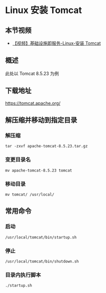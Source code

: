 # Linux 安装 Tomcat

## 本节视频

- [【视频】基础设施即服务-Linux-安装 Tomcat](https://www.bilibili.com/video/av27165652/)

## 概述

此处以 Tomcat 8.5.23 为例

## 下载地址

https://tomcat.apache.org/

## 解压缩并移动到指定目录

### 解压缩

```text
tar -zxvf apache-tomcat-8.5.23.tar.gz
```

### 变更目录名

```text
mv apache-tomcat-8.5.23 tomcat
```

### 移动目录

```text
mv tomcat/ /usr/local/
```

## 常用命令

### 启动

```text
/usr/local/tomcat/bin/startup.sh
```

### 停止

```text
/usr/local/tomcat/bin/shutdown.sh
```

### 目录内执行脚本

```text
./startup.sh
```